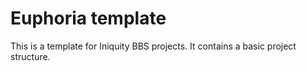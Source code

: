 # Euphoria template

This is a template for Iniquity BBS projects. It contains a basic project structure.
